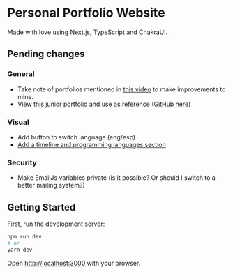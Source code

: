 # Personal Portfolio Website

Made with love using Next.js, TypeScript and ChakraUI.

## Pending changes

### General

- Take note of portfolios mentioned in [this video](https://www.youtube.com/watch?v=9eMp8l4WEpE) to make improvements to mine.
- View [this junior portfolio](https://winter-art-7889.on.fleek.co/) and use as reference [(GitHub here)](https://github.com/jdhorth/web3-portfolio)

### Visual

- Add button to switch language (eng/esp)
- [Add a timeline and programming languages section](https://dev.to/m_ahmad/create-professional-portfolio-website-with-nextjs-and-chakraui-4lkn)

### Security

- Make EmailJs variables private (is it possible? Or should I switch to a better mailing system?)

## Getting Started

First, run the development server:

```bash
npm run dev
# or
yarn dev
```

Open [http://localhost:3000](http://localhost:3000) with your browser.
